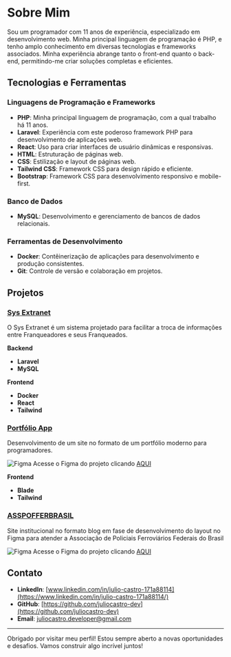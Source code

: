 # Sobre Mim

Sou um programador com 11 anos de experiência, especializado em desenvolvimento web. Minha principal linguagem de programação é PHP, e tenho amplo conhecimento em diversas tecnologias e frameworks associados. Minha experiência abrange tanto o front-end quanto o back-end, permitindo-me criar soluções completas e eficientes.

## Tecnologias e Ferramentas

### Linguagens de Programação e Frameworks

- **PHP**: Minha principal linguagem de programação, com a qual trabalho há 11 anos.
- **Laravel**: Experiência com este poderoso framework PHP para desenvolvimento de aplicações web.
- **React**: Uso para criar interfaces de usuário dinâmicas e responsivas.
- **HTML**: Estruturação de páginas web.
- **CSS**: Estilização e layout de páginas web.
- **Tailwind CSS**: Framework CSS para design rápido e eficiente.
- **Bootstrap**: Framework CSS para desenvolvimento responsivo e mobile-first.

### Banco de Dados

- **MySQL**: Desenvolvimento e gerenciamento de bancos de dados relacionais.

### Ferramentas de Desenvolvimento

- **Docker**: Contêinerização de aplicações para desenvolvimento e produção consistentes.
- **Git**: Controle de versão e colaboração em projetos.

## Projetos

### [Sys Extranet](https://github.com/juliocastro-dev/sys-extranet)
O Sys Extranet é um sistema projetado para facilitar a troca de informações entre Franqueadores e seus Franqueados.

**Backend**
- **Laravel**
- **MySQL**

**Frontend**
- **Docker**
- **React**
- **Tailwind**

### [Portfólio App](https://github.com/juliocastro-dev/portfolio-app)
Desenvolvimento de um site no formato de um portfólio moderno para programadores.

![Figma](https://img.icons8.com/color/24/000000/figma.png) Acesse o Figma do projeto clicando [AQUI](https://www.figma.com/design/OBwx1arGTAaqalXP5t6vE4/Portef%C3%B3lio-Moderno?node-id=0-1&t=Cqow7BfSOAJP04Pk-1)

**Frontend**
- **Blade**
- **Tailwind**

### [ASSPOFFERBRASIL](https://github.com/juliocastro-dev)
Site institucional no formato blog em fase de desenvolvimento do layout no Figma para atender a Associação de Policiais Ferroviários Federais do Brasil

![Figma](https://img.icons8.com/color/24/000000/figma.png) Acesse o Figma do projeto clicando [AQUI](https://www.figma.com/design/eEt6PtcHrQPO6819kUGTO4/ASPOFFERBRASIL?node-id=0-1&t=29AXeIGFq7OjuJYO-1)

## Contato

- **LinkedIn**: [www.linkedin.com/in/julio-castro-171a88114](https://www.linkedin.com/in/julio-castro-171a88114/)
- **GitHub**: [https://github.com/juliocastro-dev](https://github.com/juliocastro-dev)
- **Email**: juliocastro.developer@gmail.com

---

Obrigado por visitar meu perfil! Estou sempre aberto a novas oportunidades e desafios. Vamos construir algo incrível juntos!
